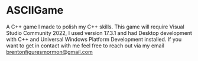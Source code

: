 # ASCIIGame
A C++ game I made to polish my C++ skills. 
This game will require Visual Studio Community 2022, I used version 17.3.1 and had Desktop development with C++ and Universal Windows Platform Development installed. 
If you want to get in contact with me feel free to reach out via my email
brentonfiguresmormon@gmail.com